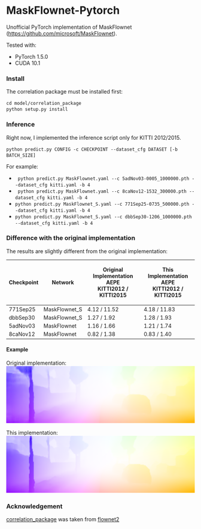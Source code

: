 # MaskFlownet-Pytorch
Unofficial PyTorch implementation of MaskFlownet (https://github.com/microsoft/MaskFlownet).

Tested with:
* PyTorch 1.5.0
* CUDA 10.1

### Install
The correlation package must be installed first:
```
cd model/correlation_package
python setup.py install
```

### Inference
Right now, I implemented the inference script only for KITTI 2012/2015.

```
python predict.py CONFIG -c CHECKPOINT --dataset_cfg DATASET [-b BATCH_SIZE]
```

For example:
* ``` python predict.py MaskFlownet.yaml --c 5adNov03-0005_1000000.pth --dataset_cfg kitti.yaml -b 4```
* ``` python predict.py MaskFlownet.yaml --c 8caNov12-1532_300000.pth --dataset_cfg kitti.yaml -b 4```
* ``` python predict.py MaskFlownet_S.yaml --c 771Sep25-0735_500000.pth --dataset_cfg kitti.yaml -b 4 ```
* ``` python predict.py MaskFlownet_S.yaml --c dbbSep30-1206_1000000.pth --dataset_cfg kitti.yaml -b 4 ```

### Difference with the original implementation
The results are slightly different from the original implementation:

| Checkpoint | Network | <p>Original Implementation AEPE <br> KITTI2012 / KITTI2015</p> | <p>This Implementation AEPE <br> KITTI2012 / KITTI2015</p> |
| --- | --- | --- | ---|
| 771Sep25 | MaskFlownet_S | 4.12 / 11.52 | 4.18 / 11.83 |
| dbbSep30 | MaskFlownet_S | 1.27 / 1.92 | 1.28 / 1.93 |
| 5adNov03 | MaskFlownet   | 1.16 / 1.66 | 1.21 / 1.74 |
| 8caNov12 | MaskFlownet   | 0.82 / 1.38 | 0.83 / 1.40 |
 
#### Example
Original implementation:
![original_visualization](./data/original-implementation.png)

This implementation:
![this_visualization](./data/this-implementation.png)

### Acknowledgement
[correlation_package](model/correlation_package) was taken from [flownet2](https://github.com/NVIDIA/flownet2-pytorch/tree/master/networks/correlation_package)
